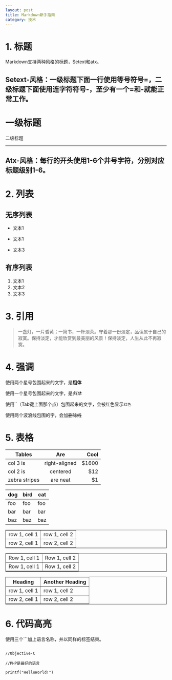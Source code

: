 ```yaml
---
layout: post
title: Markdown新手指南
category: 技术
---
```


# 1. 标题

Markdown支持两种风格的标题，Setext和atx。

## Setext-风格：一级标题下面一行使用等号符号=，二级标题下面使用连字符符号-，至少有一个=和-就能正常工作。

一级标题
==

二级标题
***

## Atx-风格：每行的开头使用1-6个井号字符，分别对应标题级别1-6。

# 2. 列表

## 无序列表

- 文本1
* 文本1
+ 文本3

## 有序列表

1. 文本1
2. 文本2
3. 文本3

# 3. 引用
> 一盏灯，一片昏黄；一简书，一杯淡茶。守着那一份淡定，品读属于自己的寂寞。保持淡定，才能欣赏到最美丽的风景！保持淡定，人生从此不再寂寞。

# 4. 强调

使用两个星号包围起来的文字，是**粗体**

使用一个星号包围起来的文字，是*斜体*

使用``（Tab键上面那个点）包围起来的文字，会被红色显示`红色`

使用两个波浪线包围的字，会加~~删除线~~

# 5. 表格

| Tables        | Are           | Cool  |
| ------------- |:-------------:| -----:|
| col 3 is      | right-aligned | $1600 |
| col 2 is      | centered      |   $12 |
| zebra stripes | are neat      |    $1 |

dog | bird | cat
----|------|----
foo | foo  | foo
bar | bar  | bar
baz | baz  | baz

<table border="1">
<tr>
<td>row 1, cell 1</td>
<td>row 1, cell 2</td>
</tr>
<tr>
<td>row 2, cell 1</td>
<td>row 2, cell 2</td>
</tr>
</table>

<table border="1">
<tr>
<td>Row 1, cell 1</td>
<td>Row 1, cell 2</td>
</tr>
<tr>
<td>Row 1, cell 1</td>
<td>Row 1, cell 2</td>
</tr>
</table>

<table border="1">
<tr>
<th>Heading</th>
<th>Another Heading</th>
</tr>
<tr>
<td>row 1, cell 1</td>
<td>row 1, cell 2</td>
</tr>
<tr>
<td>row 2, cell 1</td>
<td>row 2, cell 2</td>
</tr>
</table>

# 6. 代码高亮

使用三个```加上语言名称，并以同样的标签结束。

```

//Objective-C

//PHP是最好的语言

printf("HelloWorld!")

```


